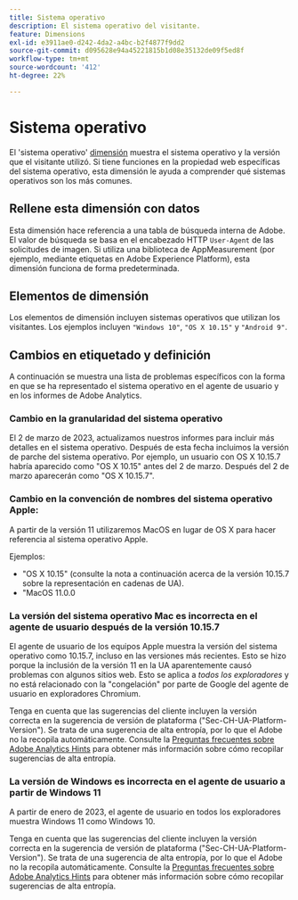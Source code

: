 ```yaml
---
title: Sistema operativo
description: El sistema operativo del visitante.
feature: Dimensions
exl-id: e3911ae0-d242-4da2-a4bc-b2f4877f9dd2
source-git-commit: d095628e94a45221815b1d08e35132de09f5ed8f
workflow-type: tm+mt
source-wordcount: '412'
ht-degree: 22%

---
```


# Sistema operativo

El &#39;sistema operativo&#39; [dimensión](overview.md) muestra el sistema operativo y la versión que el visitante utilizó. Si tiene funciones en la propiedad web específicas del sistema operativo, esta dimensión le ayuda a comprender qué sistemas operativos son los más comunes.

## Rellene esta dimensión con datos

Esta dimensión hace referencia a una tabla de búsqueda interna de Adobe. El valor de búsqueda se basa en el encabezado HTTP `User-Agent` de las solicitudes de imagen. Si utiliza una biblioteca de AppMeasurement (por ejemplo, mediante etiquetas en Adobe Experience Platform), esta dimensión funciona de forma predeterminada.

## Elementos de dimensión

Los elementos de dimensión incluyen sistemas operativos que utilizan los visitantes. Los ejemplos incluyen `"Windows 10"`, `"OS X 10.15"` y `"Android 9"`.

## Cambios en etiquetado y definición

A continuación se muestra una lista de problemas específicos con la forma en que se ha representado el sistema operativo en el agente de usuario y en los informes de Adobe Analytics.

### Cambio en la granularidad del sistema operativo

El 2 de marzo de 2023, actualizamos nuestros informes para incluir más detalles en el sistema operativo. Después de esta fecha incluimos la versión de parche del sistema operativo. Por ejemplo, un usuario con OS X 10.15.7 habría aparecido como &quot;OS X 10.15&quot; antes del 2 de marzo. Después del 2 de marzo aparecerán como &quot;OS X 10.15.7&quot;.

### Cambio en la convención de nombres del sistema operativo Apple:

A partir de la versión 11 utilizaremos MacOS en lugar de OS X para hacer referencia al sistema operativo Apple.

Ejemplos:

* &quot;OS X 10.15&quot; (consulte la nota a continuación acerca de la versión 10.15.7 sobre la representación en cadenas de UA).
* &quot;MacOS 11.0.0

### La versión del sistema operativo Mac es incorrecta en el agente de usuario después de la versión 10.15.7 

El agente de usuario de los equipos Apple muestra la versión del sistema operativo como 10.15.7, incluso en las versiones más recientes. Esto se hizo porque la inclusión de la versión 11 en la UA aparentemente causó problemas con algunos sitios web. Esto se aplica a *todos los exploradores* y no está relacionado con la &quot;congelación&quot; por parte de Google del agente de usuario en exploradores Chromium.

Tenga en cuenta que las sugerencias del cliente incluyen la versión correcta en la sugerencia de versión de plataforma (&quot;Sec-CH-UA-Platform-Version&quot;). Se trata de una sugerencia de alta entropía, por lo que el Adobe no la recopila automáticamente. Consulte la [Preguntas frecuentes sobre Adobe Analytics Hints](https://experienceleague.adobe.com/docs/analytics/technotes/client-hints.html?lang=en) para obtener más información sobre cómo recopilar sugerencias de alta entropía.

### La versión de Windows es incorrecta en el agente de usuario a partir de Windows 11

A partir de enero de 2023, el agente de usuario en todos los exploradores muestra Windows 11 como Windows 10.

Tenga en cuenta que las sugerencias del cliente incluyen la versión correcta en la sugerencia de versión de plataforma (&quot;Sec-CH-UA-Platform-Version&quot;). Se trata de una sugerencia de alta entropía, por lo que el Adobe no la recopila automáticamente. Consulte la [Preguntas frecuentes sobre Adobe Analytics Hints](https://experienceleague.adobe.com/docs/analytics/technotes/client-hints.html?lang=en) para obtener más información sobre cómo recopilar sugerencias de alta entropía.
